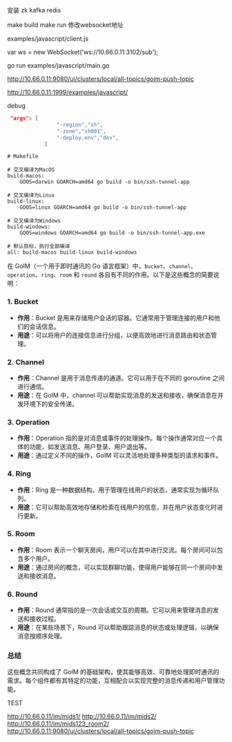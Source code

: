 安装 zk kafka redis 

make build 
make run 
修改websocket地址


examples/javascript/client.js

var ws = new WebSocket('ws://10.66.0.11:3102/sub');


go run examples/javascript/main.go 


http://10.66.0.11:9080/ui/clusters/local/all-topics/goim-push-topic

http://10.66.0.11:1999/examples/javascript/

debug
```json
 "args": [
                "-region","sh",
                "-zone","sh001",
                "-deploy.env","dev",
            ]
```

```
# Makefile

# 交叉编译为MacOS
build-macos:
	GOOS=darwin GOARCH=amd64 go build -o bin/ssh-tunnel-app

# 交叉编译为Linux
build-linux:
	GOOS=linux GOARCH=amd64 go build -o bin/ssh-tunnel-app

# 交叉编译为Windows
build-windows:
	GOOS=windows GOARCH=amd64 go build -o bin/ssh-tunnel-app.exe

# 默认目标，执行全部编译
all: build-macos build-linux build-windows
```



在 GoIM（一个用于即时通讯的 Go 语言框架）中，`bucket`、`channel`、`operation`、`ring`、`room` 和 `round` 各自有不同的作用。以下是这些概念的简要说明：

### 1. Bucket
- **作用**：Bucket 是用来存储用户会话的容器。它通常用于管理连接的用户和他们的会话信息。
- **用途**：可以将用户的连接信息进行分组，以便高效地进行消息路由和状态管理。

### 2. Channel
- **作用**：Channel 是用于消息传递的通道。它可以用于在不同的 goroutine 之间进行通信。
- **用途**：在 GoIM 中，channel 可以帮助实现消息的发送和接收，确保消息在并发环境下的安全传递。

### 3. Operation
- **作用**：Operation 指的是对消息或事件的处理操作。每个操作通常对应一个具体的功能，如发送消息、用户登录、用户退出等。
- **用途**：通过定义不同的操作，GoIM 可以灵活地处理多种类型的请求和事件。

### 4. Ring
- **作用**：Ring 是一种数据结构，用于管理在线用户的状态，通常实现为循环队列。
- **用途**：它可以帮助高效地存储和检索在线用户的信息，并在用户状态变化时进行更新。

### 5. Room
- **作用**：Room 表示一个聊天房间，用户可以在其中进行交流。每个房间可以包含多个用户。
- **用途**：通过房间的概念，可以实现群聊功能，使得用户能够在同一个房间中发送和接收消息。

### 6. Round
- **作用**：Round 通常指的是一次会话或交互的周期。它可以用来管理消息的发送和接收过程。
- **用途**：在某些场景下，Round 可以帮助跟踪消息的状态或处理逻辑，以确保消息按顺序处理。

### 总结
这些概念共同构成了 GoIM 的基础架构，使其能够高效、可靠地处理即时通讯的需求。每个组件都有其特定的功能，互相配合以实现完整的消息传递和用户管理功能。


TEST

http://10.66.0.11/im/mids1/
http://10.66.0.11/im/mids2/
http://10.66.0.11/im/mids123_room2/
http://10.66.0.11:9080/ui/clusters/local/all-topics/goim-push-topic